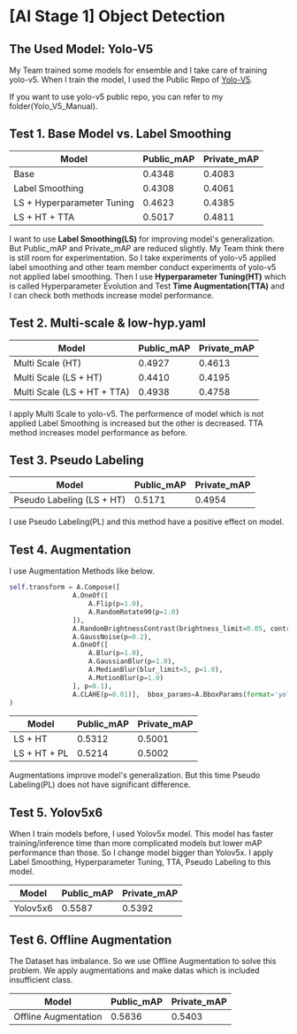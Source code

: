 # [AI Stage 1] Object Detection

## The Used Model: Yolo-V5

My Team trained some models for ensemble and I take care of training yolo-v5. 
When I train the model, I used the Public Repo of [Yolo-V5](https://github.com/ultralytics/yolov5).

If you want to use yolo-v5 public repo, you can refer to my folder(Yolo_V5_Manual).

## Test 1. Base Model vs. Label Smoothing

| Model | Public_mAP | Private_mAP |
| --- | --- | --- |
| Base | 0.4348 | 0.4083 |
| Label Smoothing | 0.4308 |  0.4061 |
| LS + Hyperparameter Tuning | 0.4623 | 0.4385 |
| LS + HT + TTA | 0.5017 | 0.4811 |

I want to use **Label Smoothing(LS)** for improving model's generalization. But Public_mAP and Private_mAP are reduced slightly. My Team think there is still room for experimentation. So I take experiments of yolo-v5 applied label smoothing and other team member conduct experiments of yolo-v5 not applied label smoothing. Then I use **Hyperparameter Tuning(HT)** which is called Hyperparameter Evolution and Test **Time Augmentation(TTA)** and I can check both methods increase model performance.

## Test 2. Multi-scale & low-hyp.yaml

| Model | Public_mAP | Private_mAP |
| --- | --- | --- |
| Multi Scale (HT) | 0.4927 |  0.4613 |
| Multi Scale (LS + HT) | 0.4410 | 0.4195 |
| Multi Scale (LS + HT + TTA) | 0.4938 | 0.4758 |

I apply Multi Scale to yolo-v5. The performence of model which is not applied Label Smoothing is increased but the other is decreased. TTA method increases model performance as before. 

## Test 3. Pseudo Labeling
| Model | Public_mAP | Private_mAP |
| --- | --- | --- |
| Pseudo Labeling (LS + HT) | 0.5171 | 0.4954 |

I use Pseudo Labeling(PL) and this method have a positive effect on model. 

## Test 4. Augmentation

I use Augmentation Methods like below.

```python
self.transform = A.Compose([
                A.OneOf([
                    A.Flip(p=1.0),
                    A.RandomRotate90(p=1.0)
                ]),
                A.RandomBrightnessContrast(brightness_limit=0.05, contrast_limit=0.15, p=0.5),
                A.GaussNoise(p=0.2),
                A.OneOf([
                    A.Blur(p=1.0),
                    A.GaussianBlur(p=1.0),
                    A.MedianBlur(blur_limit=5, p=1.0),
                    A.MotionBlur(p=1.0)
                ], p=0.1),
                A.CLAHE(p=0.01)],  bbox_params=A.BboxParams(format='yolo', label_fields=['class_labels'])
)
```

| Model | Public_mAP | Private_mAP |
| --- | --- | --- |
| LS + HT | 0.5312 | 0.5001 |
| LS + HT + PL | 0.5214 | 0.5002 |

Augmentations improve model's generalization. But this time Pseudo Labeling(PL) does not have significant difference.

## Test 5. Yolov5x6

When I train models before, I used Yolov5x model. This model has faster training/inference time than more complicated models but lower mAP performance than those. So I change model bigger than Yolov5x. I apply Label Smoothing, Hyperparameter Tuning, TTA, Pseudo Labeling to this model.

| Model | Public_mAP | Private_mAP |
| --- | --- | --- |
| Yolov5x6 | 0.5587 | 0.5392 |

## Test 6. Offline Augmentation

The Dataset has imbalance. So we use Offline Augmentation to solve this problem. We apply augmentations and make datas which is included insufficient class.

| Model | Public_mAP | Private_mAP |
| --- | --- | --- |
| Offline Augmentation | 0.5636 | 0.5403 |
